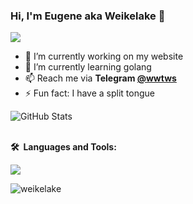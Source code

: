 
### Hi, I'm Eugene aka Weikelake 👋
<p align="left"> <img src="https://komarev.com/ghpvc/?username=weikelake&label=Profile%20views&color=0e75b6&style=plastic" </p>

- 🔭 I’m currently working on my website
- 🌱 I’m currently learning golang
- 📫 Reach me via **Telegram [@wwtws](https://t.me/wwtws)**
- ⚡ Fun fact: I have a split tongue
  
![GitHub Stats](https://github-readme-stats.vercel.app/api?username=weikelake&theme=radical)

  <br/>
  <b>🛠️&nbsp;&nbsp;Languages&nbsp;and&nbsp;Tools:</b>
  <br/>
  <p align="left">
    <a href="https://skillicons.dev">
      <img src="https://skillicons.dev/icons?i=linux,git,docker,go,cpp,cs,html,css,js,mysql,qt,visualstudio,unreal,unity,arduino,bash&perline=8" />
    </a>
  </p>
 <p><img align="left" src="https://github-readme-stats.vercel.app/api/top-langs?username=weikelake&show_icons=true&theme=tokyonight&locale=en&layout=compact" alt="weikelake" /></p>
